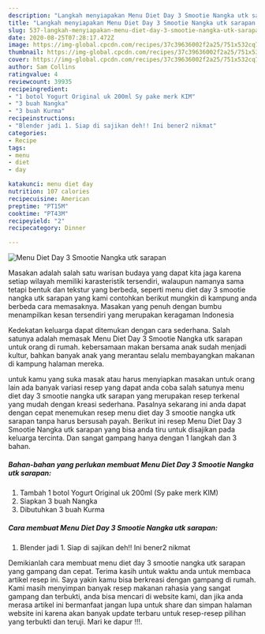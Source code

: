 ```yaml
---
description: "Langkah menyiapakan Menu Diet Day 3 Smootie Nangka utk sarapan Luar biasa"
title: "Langkah menyiapakan Menu Diet Day 3 Smootie Nangka utk sarapan Luar biasa"
slug: 537-langkah-menyiapakan-menu-diet-day-3-smootie-nangka-utk-sarapan-luar-biasa
date: 2020-08-25T07:28:17.472Z
image: https://img-global.cpcdn.com/recipes/37c39636002f2a25/751x532cq70/menu-diet-day-3-smootie-nangka-utk-sarapan-foto-resep-utama.jpg
thumbnail: https://img-global.cpcdn.com/recipes/37c39636002f2a25/751x532cq70/menu-diet-day-3-smootie-nangka-utk-sarapan-foto-resep-utama.jpg
cover: https://img-global.cpcdn.com/recipes/37c39636002f2a25/751x532cq70/menu-diet-day-3-smootie-nangka-utk-sarapan-foto-resep-utama.jpg
author: Sam Collins
ratingvalue: 4
reviewcount: 39935
recipeingredient:
- "1 botol Yogurt Original uk 200ml Sy pake merk KIM"
- "3 buah Nangka"
- "3 buah Kurma"
recipeinstructions:
- "Blender jadi 1. Siap di sajikan deh!! Ini bener2 nikmat"
categories:
- Recipe
tags:
- menu
- diet
- day

katakunci: menu diet day 
nutrition: 107 calories
recipecuisine: American
preptime: "PT15M"
cooktime: "PT43M"
recipeyield: "2"
recipecategory: Dinner

---
```



![Menu Diet Day 3 Smootie Nangka utk sarapan](https://img-global.cpcdn.com/recipes/37c39636002f2a25/751x532cq70/menu-diet-day-3-smootie-nangka-utk-sarapan-foto-resep-utama.jpg)

Masakan adalah salah satu warisan budaya yang dapat kita jaga karena setiap wilayah memiliki karasteristik tersendiri, walaupun namanya sama tetapi bentuk dan tekstur yang berbeda, seperti menu diet day 3 smootie nangka utk sarapan yang kami contohkan berikut mungkin di kampung anda berbeda cara memasaknya. Masakan yang penuh dengan bumbu menampilkan kesan tersendiri yang merupakan keragaman Indonesia



Kedekatan keluarga dapat ditemukan dengan cara sederhana. Salah satunya adalah memasak Menu Diet Day 3 Smootie Nangka utk sarapan untuk orang di rumah. kebersamaan makan bersama anak sudah menjadi kultur, bahkan banyak anak yang merantau selalu membayangkan makanan di kampung halaman mereka.

untuk kamu yang suka masak atau harus menyiapkan masakan untuk orang lain ada banyak variasi resep yang dapat anda coba salah satunya menu diet day 3 smootie nangka utk sarapan yang merupakan resep terkenal yang mudah dengan kreasi sederhana. Pasalnya sekarang ini anda dapat dengan cepat menemukan resep menu diet day 3 smootie nangka utk sarapan tanpa harus bersusah payah.
Berikut ini resep Menu Diet Day 3 Smootie Nangka utk sarapan yang bisa anda tiru untuk disajikan pada keluarga tercinta. Dan sangat gampang hanya dengan 1 langkah dan 3 bahan.


<!--inarticleads1-->

##### Bahan-bahan yang perlukan membuat Menu Diet Day 3 Smootie Nangka utk sarapan:

1. Tambah 1 botol Yogurt Original uk 200ml (Sy pake merk KIM)
1. Siapkan 3 buah Nangka
1. Dibutuhkan 3 buah Kurma




<!--inarticleads2-->

##### Cara membuat  Menu Diet Day 3 Smootie Nangka utk sarapan:

1. Blender jadi 1. Siap di sajikan deh!! Ini bener2 nikmat




Demikianlah cara membuat menu diet day 3 smootie nangka utk sarapan yang gampang dan cepat. Terima kasih untuk waktu anda untuk membaca artikel resep ini. Saya yakin kamu bisa berkreasi dengan gampang di rumah. Kami masih menyimpan banyak resep makanan rahasia yang sangat gampang dan terbukti, anda bisa mencari di website kami, dan jika anda merasa artikel ini bermanfaat jangan lupa untuk share dan simpan halaman website ini karena akan banyak update terbaru untuk resep-resep pilihan yang terbukti dan teruji. Mari ke dapur !!!. 
